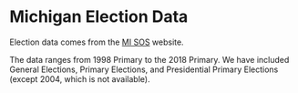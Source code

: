# Michigan Election Data

Election data comes from the [MI SOS](https://www.michigan.gov/sos/0,4670,7-127-1633_8722---,00.html) website.  

The data ranges from 1998 Primary to the 2018 Primary.  We have included General Elections, Primary Elections, and Presidential Primary Elections (except 2004, which is not available).
